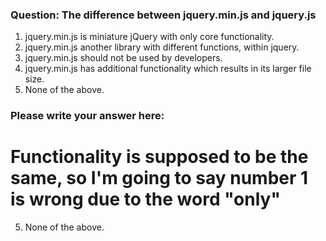 ### Question: The difference between jquery.min.js and jquery.js

1. jquery.min.js is miniature jQuery with only core functionality.
2. jquery.min.js another library with different functions, within jquery.
3. jquery.min.js should not be used by developers.
4. jquery.min.js has additional functionality which results in its larger file size.
5. None of the above.

### Please write your answer here:

# Functionality is supposed to be the same, so I'm going to say number 1 is wrong due to the word "only"

5. None of the above.